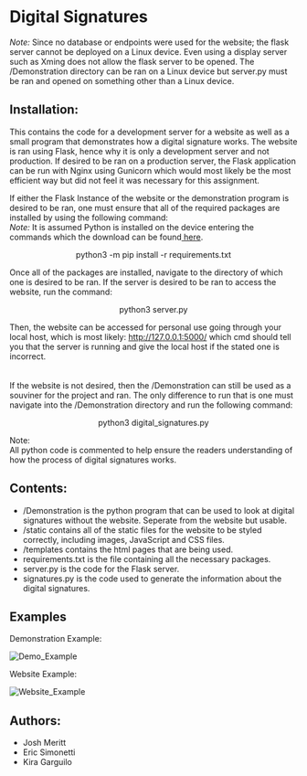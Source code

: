 # Digital Signatures

<i> Note: </i> Since no database or endpoints were used for the website; the flask server cannot be deployed on a Linux device. Even using a display server such as Xming does not allow the flask server to be opened. The /Demonstration directory can be ran on a Linux device but server.py must be ran and opened on something other than a Linux device. 

<h2> Installation: </h2>
This contains the code for a development server for a website as well as a small program that demonstrates how a digital signature works. The website is ran using Flask, hence why it is only a development server and not production. If desired to be ran on a production server, the Flask application can be run with Nginx using Gunicorn which would most likely be the most efficient way but did not feel it was necessary for this assignment.

If either the Flask Instance of the website or the demonstration program is desired to be ran, one must ensure that all of the required packages are installed by using the following command:<br>
<i> Note: </i> It is assumed Python is installed on the device entering the commands which the download can be found<a href="https://www.python.org/downloads/release/python-390/" target="_blank"> here</a>.
<p align="center">
   python3 -m pip install -r requirements.txt 
</p>

Once all of the packages are installed, navigate to the directory of which one is desired to be ran. If the server is desired to be ran to access the website, run the command:

<p align="center">
   python3 server.py
</p>

Then, the website can be accessed for personal use going through your local host, which is most likely: http://127.0.0.1:5000/ which cmd should tell you that the server is running and give the local host if the stated one is incorrect. 
<br> <br> <br>
If the website is not desired, then the /Demonstration can still be used as a souviner for the project and ran. The only difference to run that is one must navigate into the /Demonstration directory and run the following command:  

<p align="center">
   python3 digital_signatures.py
</p>

Note: <br>
All python code is commented to help ensure the readers understanding of how the process of digital signatures works.

<h2> Contents: </h2>
<ul> 
   <li> /Demonstration is the python program that can be used to look at digital signatures without the website. Seperate from the website but usable. </li> 
   <li> /static contains all of the static files for the website to be styled correctly, including images, JavaScript and CSS files.   </li>
   <li> /templates contains the html pages that are being used.  </li>
   <li> requirements.txt is the file containing all the necessary packages. </li>
   <li> server.py is the code for the Flask server. </li>
   <li> signatures.py is the code used to generate the information about the digital signatures. </li>
 </ul>
   
   
 <h2> Examples </h2> 
 Demonstration Example: 
 
 ![Demo_Example](https://user-images.githubusercontent.com/36414900/113208937-6a111a00-9240-11eb-8f4e-4729c4e65801.png)

Website Example: 

![Website_Example](https://user-images.githubusercontent.com/36414900/113208980-772e0900-9240-11eb-83f4-fac45aa54e8a.png)

 
<h2> Authors: </h2>
<ul> 
   <li> Josh Meritt  </li>
   <li> Eric Simonetti  </li>
   <li> Kira Garguilo  </li>
</ul>
